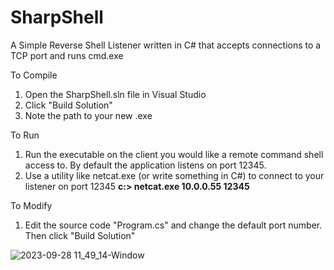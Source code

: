 # SharpShell
A Simple Reverse Shell Listener written in C# that accepts connections to a TCP port and runs cmd.exe

To Compile
1. Open the SharpShell.sln file in Visual Studio
2. Click "Build Solution"
3. Note the path to your new .exe

To Run
1. Run the executable on the client you would like a remote command shell access to. By default the application listens on port 12345.
2. Use a utility like netcat.exe (or write something in C#) to connect to your listener on port 12345
**c:\> netcat.exe 10.0.0.55 12345**

To Modify
1. Edit the source code "Program.cs" and change the default port number. Then click "Build Solution"

![2023-09-28 11_49_14-Window](https://github.com/kpomeroy1979/SharpShell/assets/33209502/21489c9e-7f24-46a3-866a-d476d99e9a1c)

